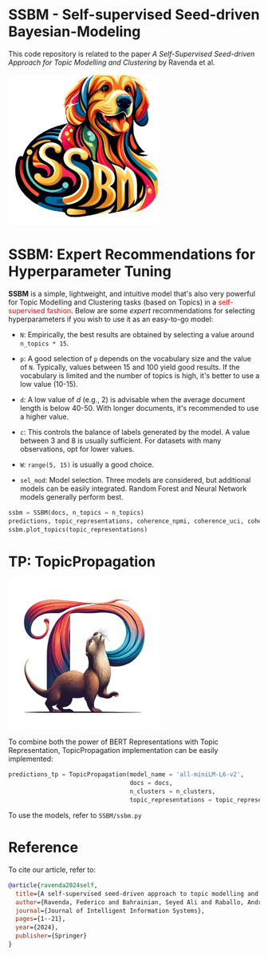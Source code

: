 # SSBM - Self-supervised Seed-driven Bayesian-Modeling
This code repository is related to the paper *A Self-Supervised Seed-driven Approach for Topic Modelling and Clustering* by Ravenda et al. <br><br>
<img src="https://github.com/Fede-stack/SSBM-Self-supervised-Seed-driven-Bayesian-Modeling/blob/main/images/lillo.png" alt="" width="300">

# SSBM: Expert Recommendations for Hyperparameter Tuning

**SSBM** is a simple, lightweight, and intuitive model that's also very powerful for Topic Modelling and Clustering tasks (based on Topics) in a <span style="color: red;">self-supervised fashion</span>. Below are some *expert* recommendations for selecting hyperparameters if you wish to use it as an easy-to-go model:

- `N`: Empirically, the best results are obtained by selecting a value around `n_topics * 15`.

- `p`: A good selection of `p` depends on the vocabulary size and the value of `N`. Typically, values between 15 and 100 yield good results. If the vocabulary is limited and the number of topics is high, it's better to use a low value (10-15).

- `d`: A low value of *d* (e.g., 2) is advisable when the average document length is below 40-50. With longer documents, it's recommended to use a higher value.

- `c`: This controls the balance of labels generated by the model. A value between 3 and 8 is usually sufficient. For datasets with many observations, opt for lower values.

- `W`: `range(5, 15)` is usually a good choice. 

- `sel_mod`: Model selection. Three models are considered, but additional models can be easily integrated. Random Forest and Neural Network models generally perform best.

```python 
ssbm = SSBM(docs, n_topics = n_topics)
predictions, topic_representations, coherence_npmi, coherence_uci, coherence_cv, coherence_div, prediction_clusters = ssbm.train(N=N, p=p, d=d, W=W, c=c, sel_mod=sel_mod)
ssbm.plot_topics(topic_representations)
```

# TP: TopicPropagation

<img src="https://github.com/Fede-stack/SSBM-Self-supervised-Seed-driven-Bayesian-Modeling/blob/main/images/otter.png" alt="" width="300">

To combine both the power of BERT Representations with Topic Representation, TopicPropagation implementation can be easily implemented:

```python 
predictions_tp = TopicPropagation(model_name = 'all-miniLM-L6-v2', 
                                  docs = docs, 
                                  n_clusters = n_clusters, 
                                  topic_representations = topic_representations)
```

To use the models, refer to `SSBM/ssbm.py`

# Reference 

To cite our article, refer to:

```bibtex
@article{ravenda2024self,
  title={A self-supervised seed-driven approach to topic modelling and clustering},
  author={Ravenda, Federico and Bahrainian, Seyed Ali and Raballo, Andrea and Mira, Antonietta and Crestani, Fabio},
  journal={Journal of Intelligent Information Systems},
  pages={1--21},
  year={2024},
  publisher={Springer}
}
```
